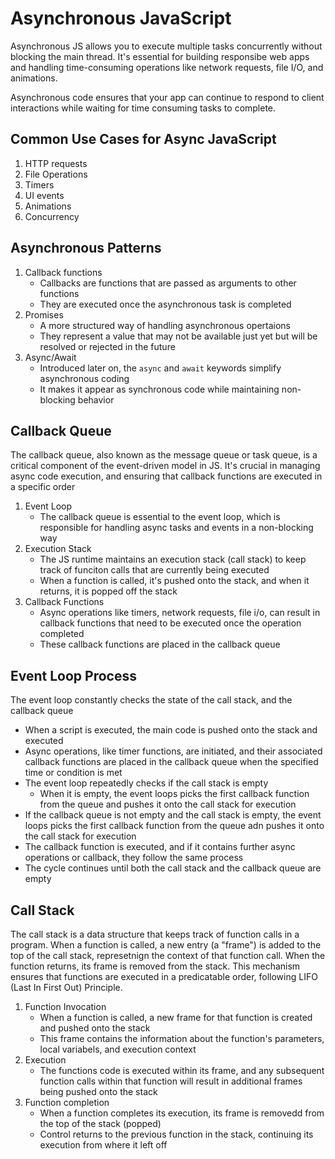 # Asynchronous JavaScript

Asynchronous JS allows you to execute multiple tasks concurrently without blocking the main thread. It's essential for building responsibe web apps and handling time-consuming operations like network requests, file I/O, and animations.

Asynchronous code ensures that your app can continue to respond to client interactions while waiting for time consuming tasks to complete.

## Common Use Cases for Async JavaScript

1. HTTP requests
2. File Operations
3. Timers
4. UI events
5. Animations
6. Concurrency

## Asynchronous Patterns

1. Callback functions
    - Callbacks are functions that are passed as arguments to other functions
    - They are executed once the asynchronous task is completed
2. Promises
    - A more structured way of handling asynchronous opertaions
    - They represent a value that may not be available just yet but will be resolved or rejected in the future
3. Async/Await
    - Introduced later on, the `async` and `await` keywords simplify asynchronous coding
    - It makes it appear as synchronous code while maintaining non-blocking behavior

## Callback Queue

The callback queue, also known as the message queue or task queue, is a critical component of the event-driven model in JS. It's crucial in managing async code execution, and ensuring that callback functions are executed in a specific order

1. Event Loop
    - The callback queue is essential to the event loop, which is responsible for handling async tasks and events in a non-blocking way
2. Execution Stack
    - The JS runtime maintains an execution stack (call stack) to keep track of funciton calls that are currently being executed
    - When a function is called, it's pushed onto the stack, and when it returns, it is popped off the stack
3. Callback Functions
    - Async operations like timers, network requests, file i/o, can result in callback functions that need to be executed once the operation completed
    - These callback functions are placed in the callback queue

## Event Loop Process

The event loop constantly checks the state of the call stack, and the callback queue

- When a script is executed, the main code is pushed onto the stack and executed
- Async operations, like timer functions, are initiated, and their associated callback functions are placed in the callback queue when the specified time or condition is met
- The event loop repeatedly checks if the call stack is empty
    - When it is empty, the event loops picks the first callback function from the queue and pushes it onto the call stack for execution
- If the callback queue is not empty and the call stack is empty, the event loops picks the first callback function from the queue adn pushes it onto the call stack for execution
- The callback function is executed, and if it contains further async operations or callback, they follow the same process
- The cycle continues until both the call stack and the callback queue are empty

## Call Stack

The call stack is a data structure that keeps track of function calls in a program. When a function is called, a new entry (a "frame") is added to the top of the call stack, represetnign the context of that function call. When the function returns, its frame is removed from the stack. This mechanism ensures that functions are executed in a predicatable order, following LIFO (Last In First Out) Principle.

1. Function Invocation
    - When a function is called, a new frame for that function is created and pushed onto the stack
    - This frame contains the information about the function's parameters, local variabels, and execution context
2. Execution
    - The functions code is executed within its frame, and any subsequent function calls within that function will result in additional frames being pushed onto the stack
3. Function completion
    - When a function completes its execution, its frame is removedd from the top of the stack (popped)
    - Control returns to the previous function in the stack, continuing its execution from where it left off